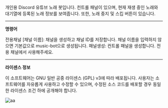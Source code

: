 개인용 Discord 유튜브 노래 봇입니다.
컨트롤 패널이 있으며, 현재 재생 중인 노래와 대기열에 등록된 노래 정보를 보여줍니다. 또한, 노래 중지 및 스킵 버튼이 있습니다.

---
**명령어**

전용채널 [채널 이름]: 채널을 생성하고 채널 ID를 저장합니다. 채널 이름을 입력하지 않으면 기본값으로 music-bot으로 생성됩니다.
패널생성: 컨트롤 패널을 생성합니다. 전용 채널에서 사용해주세요.


---
**라이센스 정보**

이 소프트웨어는 GNU 일반 공중 라이센스 (GPL) v3에 따라 배포됩니다. 
사용자는 소프트웨어를 자유롭게 사용하고 수정할 수 있으며, 수정된 소스 코드를 배포할 경우 동일한 라이센스 조건 하에 공개해야 합니다.

![aa](https://github.com/user-attachments/assets/78ba8192-7b48-4f1d-ac4b-efc50098d9f7)
